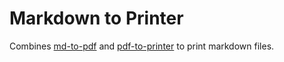 # Markdown to Printer

Combines [md-to-pdf](https://www.npmjs.com/package/md-to-pdf) and [pdf-to-printer](https://www.npmjs.com/package/pdf-to-printer) to print markdown files.
